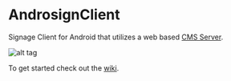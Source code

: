 AndrosignClient
===============

Signage Client for Android that utilizes a web based [CMS Server](https://github.com/MelonSmasher/AndrosignServer).

![alt tag](http://i.imgur.com/7SgSIGX.png)

To get started check out the [wiki](https://github.com/MelonSmasher/AndrosignClient/wiki).
